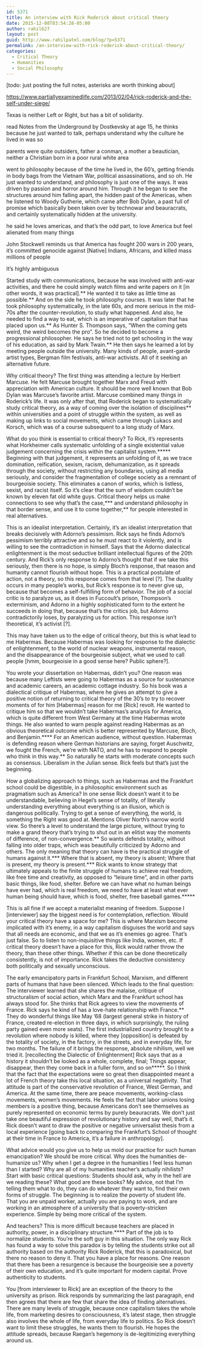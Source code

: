 ```yaml
---
id: 5371
title: An interview with Rick Roderick about critical theory
date: 2015-12-08T03:54:28-05:00
author: rahil627
layout: post
guid: http://www.rahilpatel.com/blog/?p=5371
permalink: /an-interview-with-rick-roderick-about-critical-theory/
categories:
  - Critical Theory
  - Humanities
  - Social Philosophy
---
```

[todo: just posting the full notes, asterisks are worth thinking about]

https://www.partiallyexaminedlife.com/2013/02/04/rick-roderick-and-the-self-under-siege/

Texas is neither Left or Right, but has a bit of solidarity.

read Notes from the Underground by Dostkevsky at age 15, he thinks because he just wanted to talk, perhaps understand why the culture he lived in was so

parents were quite outsiders, father a conman, a mother a beautician, neither a Christian
born in a poor rural white area

went to philosophy because of the time he lived in, the 60’s, getting friends in body bags from the Vietnam War, political assassinations, and so oh. He just wanted to understand, and philosophy is just one of the ways. It was driven by passion and horror around him. Through it he began to see the structures around him falling apart, the hidden past of the Americas, when he listened to Woody Gutherie, which came after Bob Dylan, a past full of promise which basically been taken over by technowar and beauracrats, and certainly systematically hidden at the university.

he said he loves americas, and that’s the odd part, to love America but feel alienated from many things

John Stockwell reminds us that America has fought 200 wars in 200 years, it’s committed genocide against [Native] Indians, Africans, and killed mass millions of people

It’s highly ambiguous

Started study with communications, because he was involved with anti-war activities, and there he could simply watch films and write papers on it [in other words, it was practical].** He wanted it to take as little time as possible.** And on the side he took philosophy courses. It was later that he took philosophy systematically, in the late 60s, and more serious in the mid-70s after the counter-revolution, to study what happened. And also, he needed to find a way to eat, which is an imperative of capitalism that has placed upon us.** As Hunter S. Thompson says, “When the coming gets weird, the weird becomes the pro”. So he decided to become a progressional philosopher. He says he tried not to get schooling in the way of his education, as said by Mark Twain.** He then says he learned a lot by meeting people outside the university. Many kinds of people, avant-garde artist types, Bergman film festivals, anti-war activists. All of it seeking an alternative future.

Why critical theory? The first thing was attending a lecture by Herbert Marcuse. He felt Marcuse brought together Marx and Freud with appreciation with American culture. It should be more well known that Bob Dylan was Marcuse’s favorite artist. Marcuse combined many things in Roderick’s life. It was only after that, that Roderick began to systematically study critical theory, as a way of coming over the isolation of disciplines** within universities and a point of struggle within the system, as well as making up links to social movements, which came through Lukacs and Korsch, which was of a course subsequent to a long study of Marx.

What do you think is essential to critical theory? To Rick, it’s represents what Horkheimer calls systematic unfolding of a single existential value judgement concerning the crisis within the capitalist system.***** Beginning with that judgement, it represents an unfolding of it, as we trace domination, reification, sexism, racism, dehumanization, as it spreads through the society, without restricting any boundaries, using all media seriously, and consider the fragmentation of college society as a remnant of bourgeoisie society. This eliminates a canon of works, which is listless, sexist, and racist itself. So it’s clear that the sum of wisdom couldn’t be known by eleven fat  old white guys. Critical theory helps us make connections to see why that’s the case,*** and understand philosophy in that border sense, and use it to come together,** for people interested in real alternatives.

This is an idealist interpretation. Certainly, it’s an idealist interpretation that breaks decisively with Adorno’s pessimism. Rick says he finds Adorno’s pessimism terribly attractive and so he must react to it violently, and is willing to see the contradiction in himself. Says that the Adorno dialectical enlightenment is the most seductive brilliant intellectual figures of the 20th century. And Rick’s only response to Adorno’s thought that if we take this seriously, then there is no hope, is simply Bloch’s response, that reason and humanity cannot flourish without hope. This is a practical postulate of action, not a theory, so this response comes from that level [?]. The duality occurs in many people’s works, but Rick’s response is to never give up, because that becomes a self-fulfilling form of behavior. The job of a social critic is to paralyze us, as it does in Fuccoult’s prison, Thompson’s exterminism, and Adorno in a highly sophisticated form to the extent he succeeds in doing that, because that’s the critics job, but Adorno contradictorily loses, by paralyzing us for action. This response isn’t theoretical, it’s activist [?].

This may have taken us to the edge of critical theory, but this is what lead to me Habermas. Because Habermas was looking for response to the dialectic of enlightenment, to the world of nuclear weapons, instrumental reason, and the disappearance of the bourgeoisie subject, what we used to call people [hmm, bourgeoisie in a good sense here? Public sphere?].

You wrote your dissertation on Habermas, didn’t you? One reason was because many Leftists were going to Habermas as a source for sustenance and academic careers, an academic cottage industry. So his book was a dialectical critique of Habermas, where he gives an attempt to give a positive notion of returning to critical theory of the 30’s to try to recover moments of for him [Habermas] reason for me [Rick] revolt. He wanted to critique him so that we wouldn’t take Habermas’s analysis for America, which is quite different from West Germany at the time Habermas wrote things. He also wanted to warn people against reading Habermas as an obvious theoretical outcome which is better represented by Marcuse, Bloch, and Benjamin.**** For an American audience, without question. Habermas is defending reason where German historians are saying, forget Auschwitz, we fought the French, we’re with NATO, and he has to respond to people who think in this way.** So naturally he starts with moderate concepts such as consensus. Liberalism in the Julian sense. Rick feels but that’s just the beginning.

How a globalizing approach to things, such as Habermas and the Frankfurt school could be digestible, in a philosophic environment such as pragmatism such as America? In one sense Rick doesn’t want it to be understandable, believing in Hegel’s sense of totality, of literally understanding everything about everything is an illusion, which is dangerous politically. Trying to get a sense of everything, the world, is something the Right was good at. Mentions Oliver North’s narrow world view. So there’s a level to understand the large picture, without trying to make a grand theory that’s trying to shut out in an elitist way the moments of difference, of non-convergence.** So wants defends totality, without falling into older traps, which was beautifully criticized by Adorno and others. The only meaning that theory can have is the practical struggle of humans against it.*** Where that is absent, my theory is absent; Where that is present, my theory is present.*** Rick wants to know strategy that ultimately appeals to the finite struggle of humans to achieve real freedom, like free time and creativity, as opposed to “leisure time”, and in other parts basic things, like food, shelter. Before we can have what no human beings have ever had, which is real freedom, we need to have at least what ever human being should have, which is food, shelter, free baseball games.*****

This is all fine if we accept a materialist meaning of freedom. Suppose I [interviewer] say the biggest need is for contemplation, reflection. Would your critical theory have a space for me? This is where Marxism become implicated with it’s enemy, in a way capitalism disguises the world and says that all needs are economic, and that we as it’s enemies go agree. That’s just false. So to listen to non-inquisitive things like India, women, etc. If critical theory doesn’t have a place for this, Rick would rather throw the theory, than these other things. Whether if this can be done theoretically consistently, is not of importance. Rick takes the deductive consistency both politically and sexually unconscious.

The early emancipatory parts in Frankfurt School, Marxism, and different parts of humans that have been silenced. Which leads to the final question: The interviewer learned that she shares the malaise, critique of structuralism of social action, which Marx and the Frankfurt school has always stood for. She thinks that Rick agrees to view the movements of France. Rick says he kind of has a love-hate relationship with France.** They do wonderful things like May ’68 (largest general strike in history of France, created re-election in three days, in which surprisingly, the ruling party gained even more seats). The first industrialized country brought to a revolution where nobody is killed, where they [opposition] is defeated by the totality of society, in the factory, in the streets, and in everyday life, for two months. The failure of it brings the response, absolute nihilism, well we tried it. [recollecting the Dialectic of Enlightenment] Rick says that as a history it shouldn’t be looked as a whole, complete, final; Things appear, disappear, then they come back in a fuller form, and so on*****. So I think that the fact that the expectations were so great then disappointed meant a lot of French theory take this local situation, as a universal negativity. That attitude is part of the conservative revolution of France, West German, and America. At the same time, there are peace movements, working-class movements, women’s movements. He feels the fact that labor unions losing members is a positive thing, because Americans don’t see themselves as purely represented on economic terms by purely beauracrats. We don’t just take one beautiful expression of revolutionary history and say well, that’s it. Rick doesn’t want to draw the positive or negative universalist thesis from a local experience [going back to comparing the Frankfurt’s School of thought at their time in France to America, it’s a failure in anthropology].

What advice would you give us to help us mold our practice for such human emancipation? We should be more critical. Why does the humanities de-humanize us? Why when I get a degree in the humanities I feel less human than I started? Why are all of my humanities teacher’s actually nihilists? Start with basic critical questions: Students should ask, why in the hell are we reading these? What good are these books? My advice, not that I’m telling them what to do, they can do whatever they want to, find their own forms of struggle. The beginning is to realize the poverty of student life. That you are unpaid worker, actually you are paying to work, and are working in an atmosphere of a university that is poverty-stricken experience. Simple by being more critical of the system.

And teachers? This is more difficult because teachers are placed in authority, power, in a disciplinary structure.**** Part of the job is to normalize students. You’re the soft guy in this situation. The only way Rick has found a way to solve this paradox is by telling the students strike out all authority based on the authority Rick Roderick, that this is paradoxical, but there no reason to deny it. That you have a place for reasons. One reason that there has been a resurgence is because the bourgeoisie see a poverty of their own education, and it’s quite important for modern capital. Prove authenticity to students.

You [from interviewer to Rick] are an exception of the theory to the university as prison. Rick responds by summarizing the last paragraph, end then agrees that there are few that share the idea of finding alternatives. There are many levels of struggle, because once capitalism takes the whole life, from marketing desires to consciousness, it’s latest stage, then struggle also involves the whole of life, from everyday life to politics. So Rick doesn’t want to limit these struggles, he wants them to flourish. He hopes the attitude spreads, because Raegan’s hegemony is de-legitimizing everything around us.